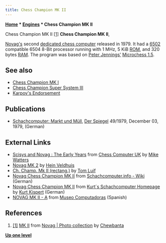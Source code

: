 ```yaml
---
title: Chess Champion MK II
---
```

**[Home](Home "Home") * [Engines](Engines "Engines") * Chess Champion MK II**

[](https://www.flickr.com/photos/10261668@N05/858171037/in/album-72157600922171918/) Chess Champion MK II <a id="cite-note-1" href="#cite-ref-1">[1]</a>
**Chess Champion MK II**,

[Novag's](Novag "Novag") second [dedicated chess computer](Dedicated_Chess_Computers "Dedicated Chess Computers") released in 1979. It had a [6502](6502 "6502") compatible 6504 8-Bit processor running with 1 MHz, 5 KiB [ROM](Memory#ROM "Memory"), and 320 bytes [RAM](Memory#RAM "Memory"). The program was based on [Peter Jennings'](Peter_Jennings "Peter Jennings") [Microchess 1.5](MicroChess "MicroChess").

## See also

- [Chess Champion MK I](Chess_Champion_MK_I "Chess Champion MK I")
- [Chess Champion Super System III](Chess_Champion_Super_System_III "Chess Champion Super System III")
- [Karpov's Endorsement](Chess_Champion_MK_I#KarpovsAdvertisement "Chess Champion MK I")

## Publications

- [Schachcomputer: Markt und Müll](http://www.spiegel.de/spiegel/print/d-39867523.html), [Der Spiegel](https://en.wikipedia.org/wiki/Der_Spiegel) 49/1979, December 03, 1979, (German)

## External Links

- [Scisys and Novag : The Early Years](http://www.chesscomputeruk.com/html/scisys_and_novag___the_early_y.html) from [Chess Computer UK](http://www.chesscomputeruk.com/index.html) by [Mike Watters](Mike_Watters "Mike Watters")
- [Novag MK 2](http://www.schaakcomputers.nl/schaakcomputers/Novag/chess2.php?item=2&merk=Novag) by [Hein Veldhuis](Hein_Veldhuis "Hein Veldhuis")
- [Ch. Champ. Mk II (rectang.)](http://www.xs4all.nl/%7Etluif/chescom/EngCCmk2.html) by [Tom Luif](Tom_Luif "Tom Luif")
- [Novag Chess Champion MK II](http://www.schach-computer.info/wiki/index.php/Novag_Chess_Champion_MK_II) from [Schachcomputer.info - Wiki](http://www.schach-computer.info/wiki/index.php/Hauptseite_En) (German)
- [Novag Chess Champion MK II](http://www.schachcomputer.at/mk2.htm) from [Kurt´s Schachcomputer Homepage](http://www.schachcomputer.at/index.htm) by [Kurt Kispert](Kurt_Kispert "Kurt Kispert") (German)
- [NOVAG MK II - A](http://www.meca-web.es/museo/novagmk2/novagmk2.htm) from [Museo Computadoras](http://www.meca-web.es/museo.htm) (Spanish)

## References

1. <a id="cite-ref-1" href="#cite-note-1">[1]</a> [MK II](https://www.flickr.com/photos/10261668@N05/858171037/in/album-72157600922171918/) from [Novag | Photo collection](http://www.flickr.com/photos/10261668@N05/sets/72157600922171918/) by [Chewbanta](Steve_Blincoe "Steve Blincoe")

**[Up one level](Engines "Engines")**

